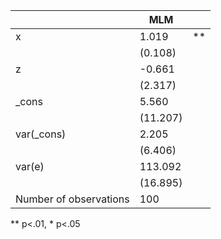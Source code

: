 |                        | MLM      |    |
|------------------------|----------|----|
| x                      | 1.019    | ** |
|                        | (0.108)  |    |
| z                      | -0.661   |    |
|                        | (2.317)  |    |
| _cons                  | 5.560    |    |
|                        | (11.207) |    |
| var(_cons)             | 2.205    |    |
|                        | (6.406)  |    |
| var(e)                 | 113.092  |    |
|                        | (16.895) |    |
| Number of observations | 100      |    |
** p<.01, * p<.05
